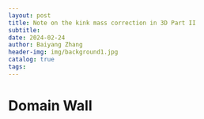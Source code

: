 ```yaml
---
layout: post
title: Note on the kink mass correction in 3D Part II
subtitle: 
date: 2024-02-24
author: Baiyang Zhang
header-img: img/background1.jpg
catalog: true
tags:
---
```


# Domain Wall





